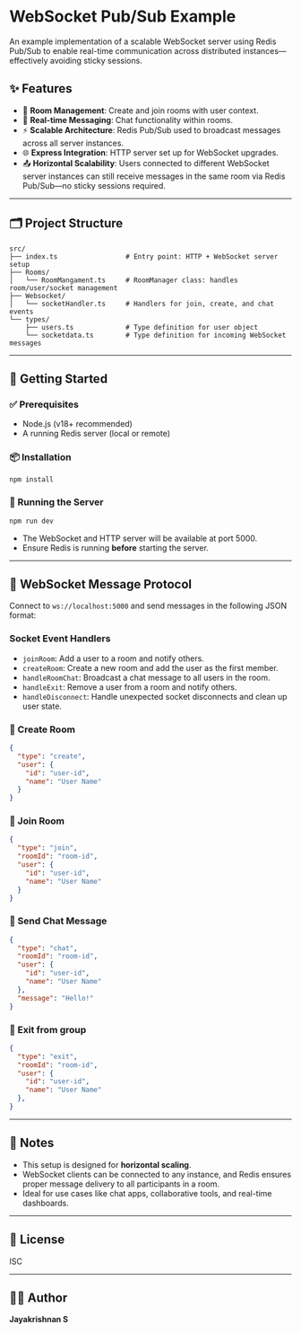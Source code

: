 # WebSocket Pub/Sub Example

An example implementation of a scalable WebSocket server using Redis Pub/Sub to enable real-time communication across distributed instances—effectively avoiding sticky sessions.

## ✨ Features

- 🧠 **Room Management**: Create and join rooms with user context.
- 🔄 **Real-time Messaging**: Chat functionality within rooms.
- ⚡ **Scalable Architecture**: Redis Pub/Sub used to broadcast messages across all server instances.
- 🌐 **Express Integration**: HTTP server set up for WebSocket upgrades.
- 📤 **Horizontal Scalability**: Users connected to different WebSocket server instances can still receive messages in the same room via Redis Pub/Sub—no sticky sessions required.

---

## 🗂 Project Structure

```
src/
├── index.ts                 # Entry point: HTTP + WebSocket server setup
├── Rooms/
│   └── RoomMangament.ts     # RoomManager class: handles room/user/socket management
├── Websocket/
│   └── socketHandler.ts     # Handlers for join, create, and chat events
└── types/
    ├── users.ts             # Type definition for user object
    └── socketdata.ts        # Type definition for incoming WebSocket messages
```

---

## 🚀 Getting Started

### ✅ Prerequisites

- Node.js (v18+ recommended)
- A running Redis server (local or remote)

### 📦 Installation

```bash
npm install
```

### 🏃 Running the Server

```bash
npm run dev
```

- The WebSocket and HTTP server will be available at port 5000.
- Ensure Redis is running **before** starting the server.

---

## 💬 WebSocket Message Protocol

Connect to `ws://localhost:5000` and send messages in the following JSON format:



### Socket Event Handlers

- `joinRoom`: Add a user to a room and notify others.
- `createRoom`: Create a new room and add the user as the first member.
- `handleRoomChat`: Broadcast a chat message to all users in the room.
- `handleExit`: Remove a user from a room and notify others.
- `handleDisconnect`: Handle unexpected socket disconnects and clean up user state.




### 🔨 Create Room

```json
{
  "type": "create",
  "user": {
    "id": "user-id",
    "name": "User Name"
  }
}
```

### 👥 Join Room

```json
{
  "type": "join",
  "roomId": "room-id",
  "user": {
    "id": "user-id",
    "name": "User Name"
  }
}
```

### 💬 Send Chat Message

```json
{
  "type": "chat",
  "roomId": "room-id",
  "user": {
    "id": "user-id",
    "name": "User Name"
  },
  "message": "Hello!"
}
```

### 💬 Exit from group

```json
{
  "type": "exit",
  "roomId": "room-id",
  "user": {
    "id": "user-id",
    "name": "User Name"
  },
}
```

---

## 📌 Notes

- This setup is designed for **horizontal scaling**.
- WebSocket clients can be connected to any instance, and Redis ensures proper message delivery to all participants in a room.
- Ideal for use cases like chat apps, collaborative tools, and real-time dashboards.

---

## 🪪 License

ISC

---

## 👨‍💻 Author

**Jayakrishnan S**